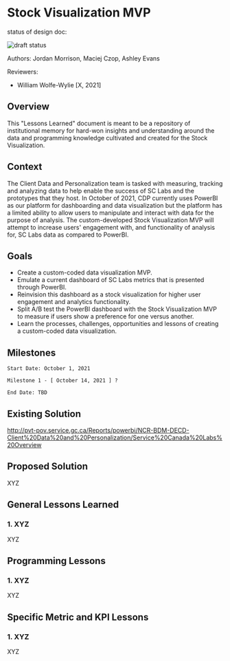 # Stock Visualization MVP

status of design doc:

![draft status](https://img.shields.io/badge/Status-Draft-red)
<!-- ![review status](https://img.shields.io/badge/Status-Being%20Reviewed-yellow) -->
<!-- ![finalized status](https://img.shields.io/badge/Status-Finalized-green) -->
<!-- ![archived](https://img.shields.io/badge/Status-Archived-lightgrey) -->

Authors: Jordan Morrison, Maciej Czop, Ashley Evans

Reviewers: 

- William Wolfe-Wylie [X, 2021]

## Overview  

This "Lessons Learned" document is meant to be a repository of institutional memory for hard-won insights and understanding around the data and programming knowledge cultivated and created for the Stock Visualization.

## Context

The Client Data and Personalization team is tasked with measuring, tracking and analyzing data to help enable the success of SC Labs and the prototypes that they host. 
In October of 2021, CDP currently uses PowerBI as our platform for dashboarding and data visualization but the platform has a limited ability to allow users to manipulate and interact with data for the purpose of analysis. The custom-developed Stock Visualization MVP will attempt to increase users' engagement with, and functionality of analysis for, SC Labs data as compared to PowerBI.

## Goals

- Create a custom-coded data visualization MVP.
- Emulate a current dashboard of SC Labs metrics that is presented through PowerBI.
- Reinvision this dashboard as a stock visualization for higher user engagement and analytics functionality.
- Split A/B test the PowerBI dashboard with the Stock Visualization MVP to measure if users show a preference for one versus another. 
- Learn the processes, challenges, opportunities and lessons of creating a custom-coded data visualization.

## Milestones 


`Start Date: October 1, 2021`

```
Milestone 1 - [ October 14, 2021 ] ?
```

`End Date: TBD`

## Existing Solution

http://pvt-pov.service.gc.ca/Reports/powerbi/NCR-BDM-DECD-Client%20Data%20and%20Personalization/Service%20Canada%20Labs%20Overview

## Proposed Solution

XYZ

## General Lessons Learned

### 1. XYZ

XYZ

## Programming Lessons

### 1. XYZ

XYZ

## Specific Metric and KPI Lessons

### 1. XYZ

XYZ

